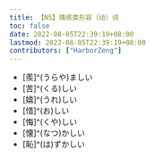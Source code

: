 ```yaml
---
title: 【N5】情感类形容（动）词
toc: false
date: 2022-08-05T22:39:19+08:00
lastmod: 2022-08-05T22:39:19+08:00
contributors: ["HarborZeng"]
---
```


- [羨]^(うらや)ましい
- [苦]^(くる)しい
- [嬉]^(うれ)しい
- [惜]^(お)しい
- [悔]^(くや)しい
- [懐]^(なつ)かしい
- [恥]^(は)ずかしい

